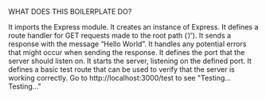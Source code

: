 WHAT DOES THIS BOILERPLATE DO?

It imports the Express module.
It creates an instance of Express.
It defines a route handler for GET requests made to the root path (‘/’).
It sends a response with the message “Hello World”.
It handles any potential errors that might occur when sending the response.
It defines the port that the server should listen on.
It starts the server, listening on the defined port.
It defines a basic test route that can be used to verify that the server is working correctly.
Go to http://localhost:3000/test to see "Testing... Testing..."
